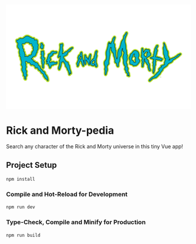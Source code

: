 ![Rick and Morty logo](https://github.com/Livepixelz/rickandmortypedia/blob/master/public/logo.png?raw=true)

# Rick and Morty-pedia

Search any character of the Rick and Morty universe in this tiny Vue app!

## Project Setup

```sh
npm install
```

### Compile and Hot-Reload for Development

```sh
npm run dev
```

### Type-Check, Compile and Minify for Production

```sh
npm run build
```
